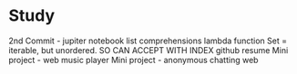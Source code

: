 # Study

2nd Commit - jupiter notebook
list comprehensions
lambda function
Set = iterable, but unordered. SO CAN ACCEPT WITH INDEX
github resume
Mini project - web music player
Mini project - anonymous chatting web
